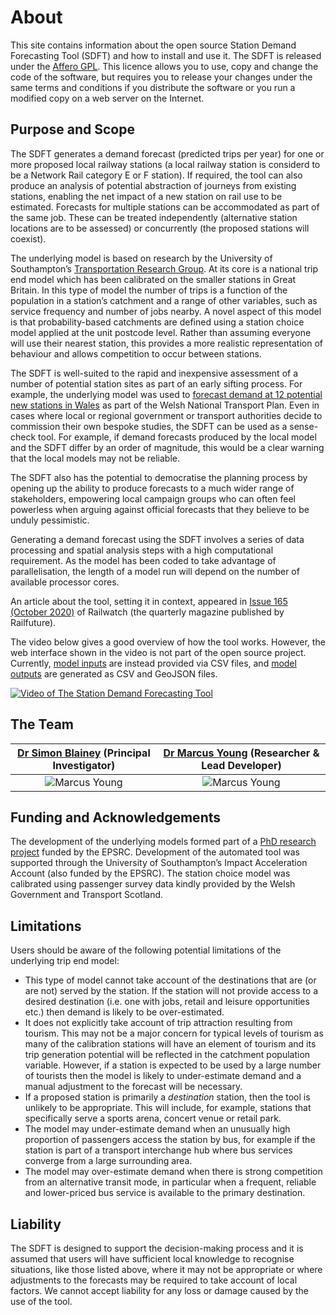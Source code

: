 # About
<!-- position: 1 -->

This site contains information about the open source Station Demand Forecasting Tool (SDFT) and how to install and use it. The SDFT is released under the [Affero GPL](https://www.gnu.org/licenses/agpl-3.0.txt). This licence allows you to use, copy and change the code of the software, but requires you to release your changes under the same terms and conditions if you distribute the software or you run a modified copy on a web server on the Internet. 

<h2 id="purpose">Purpose and Scope</h2>

The SDFT generates a demand forecast (predicted trips per year) for one or more proposed local railway stations (a local railway station is considerd to be a Network Rail category E or F station). If required, the tool can also produce an analysis of potential abstraction of journeys from existing stations, enabling the net impact of a new station on rail use to be estimated. Forecasts for multiple stations can be accommodated as part of the same job. These can be treated independently (alternative station locations are to be assessed) or concurrently (the proposed stations will coexist).

The underlying model is based on research by the University of Southampton’s [Transportation Research Group](https://www.southampton.ac.uk/engineering/research/groups/transportation_group.page?). At its core is a national trip end model which has been calibrated on the smaller stations in Great Britain. In this type of model the number of trips is a function of the population in a station’s catchment and a range of other variables, such as service frequency and number of jobs nearby. A novel aspect of this model is that probability-based catchments are defined using a station choice model applied at the unit postcode level. Rather than assuming everyone will use their nearest station, this provides a more realistic representation of behaviour and allows competition to occur between stations.

The SDFT is well-suited to the rapid and inexpensive assessment of a number of potential station sites as part of an early sifting process. For example, the underlying model was used to [forecast demand at 12 potential new stations in Wales](https://gov.wales/station-demand-forecasts-wales) as part of the Welsh National Transport Plan. Even in cases where local or regional government or transport authorities decide to commission their own bespoke studies, the SDFT can be used as a sense-check tool. For example, if demand forecasts produced by the local model and the SDFT differ by an order of magnitude, this would be a clear warning that the local models may not be reliable. 

The SDFT also has the potential to democratise the planning process by opening up the ability to produce forecasts to a much wider range of stakeholders, empowering local campaign groups who can often feel powerless when arguing against official forecasts that they believe to be unduly pessimistic.

Generating a demand forecast using the SDFT involves a series of data processing and spatial analysis steps with a high computational requirement. As the model has been coded to take advantage of parallelisation, the length of a model run will depend on the number of available processor cores.

An article about the tool, setting it in context, appeared in [Issue 165 (October 2020)](https://www.railwatch.org.uk/backtrack.php?mag=rwm&issue=165) of Railwatch (the quarterly magazine published by Railfuture).

The video below gives a good overview of how the tool works. However, the web interface shown in the video is not part of the open source project. Currently, [model inputs](https://www.stationdemand.org.uk/input/) are instead provided via CSV files, and [model outputs](https://www.stationdemand.org.uk/output/) are generated as CSV and GeoJSON files.

[![Video of The Station Demand Forecasting Tool](https://img.youtube.com/vi/q0CmY5lilWg/0.jpg)](http://www.youtube.com/watch?v=q0CmY5lilWg "The Station Demand Forecasting Tool")

<h2 id="team">The Team</h2>


| [Dr Simon Blainey](https://www.southampton.ac.uk/engineering/about/staff/spb1g09.page) (Principal Investigator) | [Dr Marcus Young](https://www.southampton.ac.uk/engineering/about/staff/may1y17.page) (Researcher & Lead Developer) |
|:----------:|:----------:|
| ![Marcus Young](https://stationdemand.blob.core.windows.net/images/2020/09/23/simon-small.png) | ![Marcus Young](https://stationdemand.blob.core.windows.net/images/2020/09/23/marcus_small.png) |


<h2 id="funding">Funding and Acknowledgements</h2>

The development of the underlying models formed part of a [PhD research project](https://eprints.soton.ac.uk/430041/) funded by the EPSRC. Development of the automated tool was supported through the University of Southampton’s Impact Acceleration Account (also funded by the EPSRC). The station choice model was calibrated using passenger survey data kindly provided by the Welsh Government and Transport Scotland.

<h2 id="limitations">Limitations</h2>

Users should be aware of the following potential limitations of the underlying trip end model:

* This type of model cannot take account of the destinations that are (or are not) served by the station. If the station will not provide access to a desired destination (i.e. one with jobs, retail and leisure opportunities etc.) then demand is likely to be over-estimated.     
* It does not explicitly take account of trip attraction resulting from tourism. This may not be a major concern for typical levels of tourism as many of the calibration stations will have an element of tourism and its trip generation potential will be reflected in the catchment population variable. However, if a station is expected to be used by a large number of tourists then the model is likely to under-estimate demand and a manual adjustment to the forecast will be necessary.
* If a proposed station is primarily a *destination* station, then the tool is unlikely to be appropriate. This will include, for example, stations that specifically serve a sports arena, concert venue or retail park.
* The model may under-estimate demand when an unusually high proportion of passengers access the station by bus, for example if the station is part of a transport interchange hub where bus services converge from a large surrounding area. 
* The model may over-estimate demand when there is strong competition from an alternative transit mode, in particular when a frequent, reliable and lower-priced bus service is available to the primary destination. 

<h2 id="liability">Liability</h2>

The SDFT is designed to support the decision-making process and it is assumed that users will have sufficient local knowledge to recognise situations, like those listed above, where it may not be appropriate or where adjustments to the forecasts may be required to take account of local factors. We cannot accept liability for any loss or damage caused by the use of the tool.

